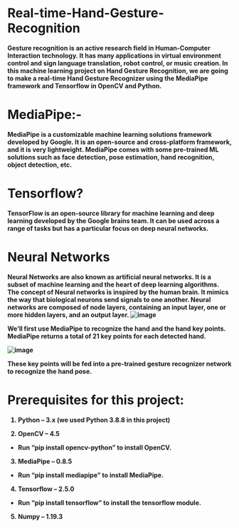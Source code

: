 # Real-time-Hand-Gesture-Recognition

<b>Gesture recognition is an active research field in Human-Computer Interaction technology. It has many applications in virtual environment control and sign language translation, robot control, or music creation. In this machine learning project on Hand Gesture Recognition, we are going to make a real-time Hand Gesture Recognizer using the MediaPipe framework and Tensorflow in OpenCV and Python.
# MediaPipe:-
<b>MediaPipe is a customizable machine learning solutions framework developed by Google. It is an open-source and cross-platform framework, and it is very lightweight. MediaPipe comes with some pre-trained ML solutions such as face detection, pose estimation, hand recognition, object detection, etc.
# Tensorflow?
<b>TensorFlow is an open-source library for machine learning and deep learning developed by the Google brains team. It can be used across a range of tasks but has a particular focus on deep neural networks.

# Neural Networks 
<b>Neural Networks are also known as artificial neural networks. It is a subset of machine learning and the heart of deep learning algorithms. The concept of Neural networks is inspired by the human brain. It mimics the way that biological neurons send signals to one another. Neural networks are composed of node layers, containing an input layer, one or more hidden layers, and an output layer.
![image](https://user-images.githubusercontent.com/48796009/227787532-a28ecc90-eaf9-4df1-ad78-0a46d2528cfa.png)


<b>We’ll first use MediaPipe to recognize the hand and the hand key points. MediaPipe returns a total of 21 key points for each detected hand.

![image](https://user-images.githubusercontent.com/48796009/227787541-df9f06b5-3a32-425d-af60-d47da6e13708.png)

<b>These key points will be fed into a pre-trained gesture recognizer network to recognize the hand pose.

# Prerequisites for this project:

1. Python – 3.x (we used Python 3.8.8 in this project)

2. OpenCV – 4.5

 * Run “pip install opencv-python” to install OpenCV.

3. MediaPipe – 0.8.5

 * Run “pip install mediapipe” to install MediaPipe.
4. Tensorflow – 2.5.0

 * Run “pip install tensorflow” to install the tensorflow module.
5. Numpy – 1.19.3










